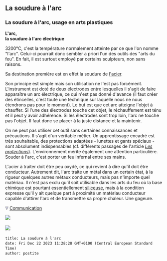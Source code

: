 ## La soudure à l'arc
### La soudure à l'arc, usage en arts plastiques
 **L'arc,  
la soudure à l'arc électrique**

3200°C, c'est la température normalement atteinte par ce que l'on nomme "l'arc". Celui-ci pourrait donc sembler a priori l'un des outils des "arts du feu". En fait, il est surtout employé par certains sculpteurs, non sans raisons.

Sa destination première est en effet la soudure de [l'acier](acier.html).

Son principe est simple mais son utilisation ne l'est pas forcément. L'instrument est doté de deux électrodes entre lesquelles il s'agit de faire apparaître un arc électrique, ce qui n'est pas donné d'avance (il faut créer des étincelles, c'est toute une technique sur laquelle nous ne nous étendrons pas pour le moment). Le but est que cet arc atteigne l'objet à chauffer. Si l'une des électrodes touche cet objet, le réchauffement est ténu et il peut y avoir adhérence. Si les électrodes sont trop loin, l'arc ne touche pas l'objet. Il faut donc se placer à la juste distance et la maintenir.

On ne peut pas utiliser cet outil sans certaines connaissances et précautions. Il s'agit d'un véritable métier. Un apprentissage encadré est très souhaitable, des protections adaptées - lunettes et gants spéciaux - sont absolument indispensables (cf. différents passages de l'article _[Les protections](protections.html)_). L'environnement mérite également une attention particulière. Souder à l'arc, c'est porter un feu infernal entre ses mains.

L'acier à traiter doit être peu oxydé, ce qui revient à dire qu'il doit être conducteur. Autrement dit, l'arc traite un métal dans un certain état, à la rigueur quelques autres métaux conducteurs, mais pas n'importe quel matériau. Il n'est pas exclu qu'il soit utilisable dans les arts du feu où la base chimique est pourtant essentiellement [siliceuse](silice.html), mais à la condition expresse qu'il y ait quelque part à proximité un matériau conducteur capable d'attirer l'arc et de transmettre sa propre chaleur. Une gageure.



![](images/flechebas.gif) [Communication](http://www.artrealite.com/annonceurs.htm) 

[![](https://cbonvin.fr/sites/regie.artrealite.com/visuels/campagne1.png)](index-2.html#20131014)

![](https://cbonvin.fr/sites/regie.artrealite.com/visuels/campagne2.png)
```
title: La soudure à l'arc
date: Fri Dec 22 2023 11:28:28 GMT+0100 (Central European Standard Time)
author: postite
```
